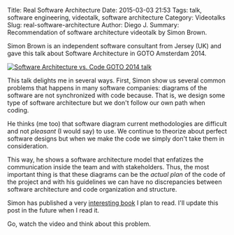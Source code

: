 Title: Real Software Architecture
Date: 2015-03-03 21:53
Tags: talk, software engineering, videotalk, software architecture
Category: Videotalks
Slug: real-software-architecture
Author: Diego J.
Summary: Recommendation of software architecture videotalk by Simon Brown.

Simon Brown is an independent software consultant from Jersey (UK) and gave this talk
about Software Architecture in GOTO Amsterdam 2014.

[![Software Architecture vs. Code GOTO 2014 talk](http://img.youtube.com/vi/GAFZcYlO5S0/0.jpg)](http://www.youtube.com/watch?v=GAFZcYlO5S0)

This talk delights me in several ways. First, Simon show us several common problems that happens in
many software companies: diagrams of the software are not synchronized with code because.
That is, we design some type of software architecture but we don't follow our own path when
coding.

He thinks (me too) that software diagram current methodologies are difficult and
not *pleasant* (I would say) to use. We continue to theorize about perfect software
designs but when we make the code we simply don't take them in consideration.

This way, he shows a software architecture model that enfatizes the communication inside
the team and with stakeholders. Thus, the most important thing is that these diagrams
can be the *actual plan* of the code of the project and with his guidelines we can have no
discrepancies between software architecture and code organization and structure. 

Simon has published a very [interesting book](https://leanpub.com/software-architecture-for-developers/) I plan to read.
I'll update this post in the future when I read it.

Go, watch the video and think about this problem.